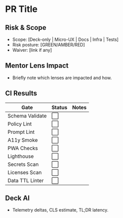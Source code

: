 # PR Title

## Risk & Scope
- Scope: [Deck-only | Micro-UX | Docs | Infra | Tests]
- Risk posture: [GREEN/AMBER/RED]
- Waiver: [link if any]

## Mentor Lens Impact
- Briefly note which lenses are impacted and how.

## CI Results
| Gate | Status | Notes |
| --- | --- | --- |
| Schema Validate | ⬜ | |
| Policy Lint | ⬜ | |
| Prompt Lint | ⬜ | |
| A11y Smoke | ⬜ | |
| PWA Checks | ⬜ | |
| Lighthouse | ⬜ | |
| Secrets Scan | ⬜ | |
| Licenses Scan | ⬜ | |
| Data TTL Linter | ⬜ | |

## Deck AI
- Telemetry deltas, CLS estimate, TL;DR latency.
